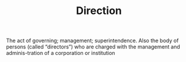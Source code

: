 ---
title: Direction
letter: D
permalink: "/definitions/bld-direction.html"
body: 1. The act of governing; management; superintendence. Also the body of persons
  (called “directors”) who are charged with the management and adminis-tration of
  a corporation or institution
published_at: '2018-07-07'
source: Black's Law Dictionary 2nd Ed (1910)
layout: post
---